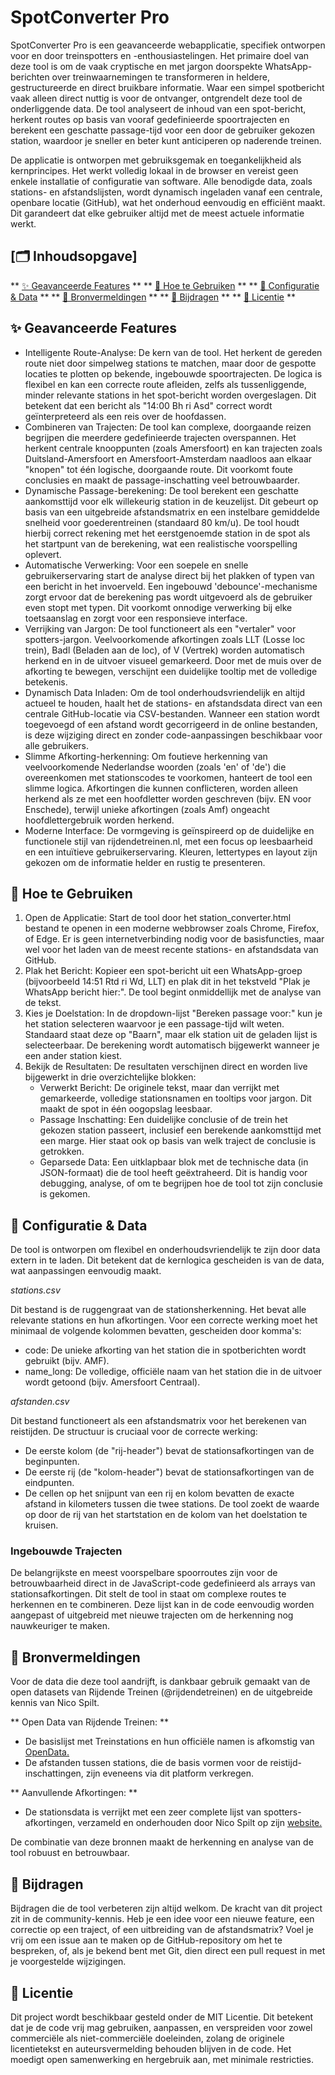 # SpotConverter Pro #
SpotConverter Pro is een geavanceerde webapplicatie, specifiek ontworpen voor en door treinspotters en -enthousiastelingen. Het primaire doel van deze tool is om de vaak cryptische en met jargon doorspekte WhatsApp-berichten over treinwaarnemingen te transformeren in heldere, gestructureerde en direct bruikbare informatie. Waar een simpel spotbericht vaak alleen direct nuttig is voor de ontvanger, ontgrendelt deze tool de onderliggende data. De tool analyseert de inhoud van een spot-bericht, herkent routes op basis van vooraf gedefinieerde spoortrajecten en berekent een geschatte passage-tijd voor een door de gebruiker gekozen station, waardoor je sneller en beter kunt anticiperen op naderende treinen.

De applicatie is ontworpen met gebruiksgemak en toegankelijkheid als kernprincipes. Het werkt volledig lokaal in de browser en vereist geen enkele installatie of configuratie van software. Alle benodigde data, zoals stations- en afstandslijsten, wordt dynamisch ingeladen vanaf een centrale, openbare locatie (GitHub), wat het onderhoud eenvoudig en efficiënt maakt. Dit garandeert dat elke gebruiker altijd met de meest actuele informatie werkt.

## [🗂️ Inhoudsopgave]

** [✨ Geavanceerde Features](https://github.com/meijbaard/SpotConverter?tab=readme-ov-file#-geavanceerde-features-1) **
** [🚀 Hoe te Gebruiken](https://github.com/meijbaard/SpotConverter?tab=readme-ov-file#-hoe-te-gebruiken-1) **
** [🔧 Configuratie & Data](https://github.com/meijbaard/SpotConverter?tab=readme-ov-file#-configuratie--data-1) **
** [💾 Bronvermeldingen](https://github.com/meijbaard/SpotConverter?tab=readme-ov-file#-bronvermeldingen-1) **
** [🤝 Bijdragen](https://github.com/meijbaard/SpotConverter?tab=readme-ov-file#-bijdragen-1) **
** [📄 Licentie](https://github.com/meijbaard/SpotConverter?tab=readme-ov-file#-licentie-1) **

## ✨ Geavanceerde Features ##

- Intelligente Route-Analyse: De kern van de tool. Het herkent de gereden route niet door simpelweg stations te matchen, maar door de gespotte locaties te plotten op bekende, ingebouwde spoortrajecten. De logica is flexibel en kan een correcte route afleiden, zelfs als tussenliggende, minder relevante stations in het spot-bericht worden overgeslagen. Dit betekent dat een bericht als "14:00 Bh ri Asd" correct wordt geïnterpreteerd als een reis over de hoofdassen.
- Combineren van Trajecten: De tool kan complexe, doorgaande reizen begrijpen die meerdere gedefinieerde trajecten overspannen. Het herkent centrale knooppunten (zoals Amersfoort) en kan trajecten zoals Duitsland-Amersfoort en Amersfoort-Amsterdam naadloos aan elkaar "knopen" tot één logische, doorgaande route. Dit voorkomt foute conclusies en maakt de passage-inschatting veel betrouwbaarder.
- Dynamische Passage-berekening: De tool berekent een geschatte aankomsttijd voor elk willekeurig station in de keuzelijst. Dit gebeurt op basis van een uitgebreide afstandsmatrix en een instelbare gemiddelde snelheid voor goederentreinen (standaard 80 km/u). De tool houdt hierbij correct rekening met het eerstgenoemde station in de spot als het startpunt van de berekening, wat een realistische voorspelling oplevert.
- Automatische Verwerking: Voor een soepele en snelle gebruikerservaring start de analyse direct bij het plakken of typen van een bericht in het invoerveld. Een ingebouwd 'debounce'-mechanisme zorgt ervoor dat de berekening pas wordt uitgevoerd als de gebruiker even stopt met typen. Dit voorkomt onnodige verwerking bij elke toetsaanslag en zorgt voor een responsieve interface.
- Verrijking van Jargon: De tool functioneert als een "vertaler" voor spotters-jargon. Veelvoorkomende afkortingen zoals LLT (Losse loc trein), Badl (Beladen aan de loc), of V (Vertrek) worden automatisch herkend en in de uitvoer visueel gemarkeerd. Door met de muis over de afkorting te bewegen, verschijnt een duidelijke tooltip met de volledige betekenis.
- Dynamisch Data Inladen: Om de tool onderhoudsvriendelijk en altijd actueel te houden, haalt het de stations- en afstandsdata direct van een centrale GitHub-locatie via CSV-bestanden. Wanneer een station wordt toegevoegd of een afstand wordt gecorrigeerd in de online bestanden, is deze wijziging direct en zonder code-aanpassingen beschikbaar voor alle gebruikers.
- Slimme Afkorting-herkenning: Om foutieve herkenning van veelvoorkomende Nederlandse woorden (zoals 'en' of 'de') die overeenkomen met stationscodes te voorkomen, hanteert de tool een slimme logica. Afkortingen die kunnen conflicteren, worden alleen herkend als ze met een hoofdletter worden geschreven (bijv. EN voor Enschede), terwijl unieke afkortingen (zoals Amf) ongeacht hoofdlettergebruik worden herkend.
- Moderne Interface: De vormgeving is geïnspireerd op de duidelijke en functionele stijl van rijdendetreinen.nl, met een focus op leesbaarheid en een intuïtieve gebruikerservaring. Kleuren, lettertypes en layout zijn gekozen om de informatie helder en rustig te presenteren.

## 🚀 Hoe te Gebruiken ##
1. Open de Applicatie: Start de tool door het station_converter.html bestand te openen in een moderne webbrowser zoals Chrome, Firefox, of Edge. Er is geen internetverbinding nodig voor de basisfuncties, maar wel voor het laden van de meest recente stations- en afstandsdata van GitHub.
2. Plak het Bericht: Kopieer een spot-bericht uit een WhatsApp-groep (bijvoorbeeld 14:51 Rtd ri Wd, LLT) en plak dit in het tekstveld "Plak je WhatsApp bericht hier:". De tool begint onmiddellijk met de analyse van de tekst.
3.  Kies je Doelstation: In de dropdown-lijst "Bereken passage voor:" kun je het station selecteren waarvoor je een passage-tijd wilt weten. Standaard staat deze op "Baarn", maar elk station uit de geladen lijst is selecteerbaar. De berekening wordt automatisch bijgewerkt wanneer je een ander station kiest.
4. Bekijk de Resultaten: De resultaten verschijnen direct en worden live bijgewerkt in drie overzichtelijke blokken:
    - Verwerkt Bericht: De originele tekst, maar dan verrijkt met gemarkeerde, volledige stationsnamen en tooltips voor jargon. Dit maakt de spot in één oogopslag leesbaar.
    - Passage Inschatting: Een duidelijke conclusie of de trein het gekozen station passeert, inclusief een berekende aankomsttijd met een marge. Hier staat ook op basis van welk traject de conclusie is getrokken.
    - Geparsede Data: Een uitklapbaar blok met de technische data (in JSON-formaat) die de tool heeft geëxtraheerd. Dit is handig voor debugging, analyse, of om te begrijpen hoe de tool tot zijn conclusie is gekomen.

## 🔧 Configuratie & Data ##

De tool is ontworpen om flexibel en onderhoudsvriendelijk te zijn door data extern in te laden. Dit betekent dat de kernlogica gescheiden is van de data, wat aanpassingen eenvoudig maakt.

_stations.csv_

Dit bestand is de ruggengraat van de stationsherkenning. Het bevat alle relevante stations en hun afkortingen. Voor een correcte werking moet het minimaal de volgende kolommen bevatten, gescheiden door komma's:
- code: De unieke afkorting van het station die in spotberichten wordt gebruikt (bijv. AMF).
- name_long: De volledige, officiële naam van het station die in de uitvoer wordt getoond (bijv. Amersfoort Centraal).

_afstanden.csv_

Dit bestand functioneert als een afstandsmatrix voor het berekenen van reistijden. De structuur is cruciaal voor de correcte werking:
- De eerste kolom (de "rij-header") bevat de stationsafkortingen van de beginpunten.
- De eerste rij (de "kolom-header") bevat de stationsafkortingen van de eindpunten.
- De cellen op het snijpunt van een rij en kolom bevatten de exacte afstand in kilometers tussen die twee stations. De tool zoekt de waarde op door de rij van het startstation en de kolom van het doelstation te kruisen.

### Ingebouwde Trajecten

De belangrijkste en meest voorspelbare spoorroutes zijn voor de betrouwbaarheid direct in de JavaScript-code gedefinieerd als arrays van stationsafkortingen. Dit stelt de tool in staat om complexe routes te herkennen en te combineren. Deze lijst kan in de code eenvoudig worden aangepast of uitgebreid met nieuwe trajecten om de herkenning nog nauwkeuriger te maken.

## 💾 Bronvermeldingen

Voor de data die deze tool aandrijft, is dankbaar gebruik gemaakt van de open datasets van Rijdende Treinen (@rijdendetreinen) en de uitgebreide kennis van Nico Spilt.

** Open Data van Rijdende Treinen: **
- De basislijst met Treinstations en hun officiële namen is afkomstig van [OpenData.](https://www.rijdendetreinen.nl/open-data)
- De afstanden tussen stations, die de basis vormen voor de reistijd-inschattingen, zijn eveneens via dit platform verkregen.

** Aanvullende Afkortingen: **
- De stationsdata is verrijkt met een zeer complete lijst van spotters-afkortingen, verzameld en onderhouden door Nico Spilt op zijn [website.](https://www.nicospilt.com/verkortingen_tabel.htm)

De combinatie van deze bronnen maakt de herkenning en analyse van de tool robuust en betrouwbaar.

## 🤝 Bijdragen

Bijdragen die de tool verbeteren zijn altijd welkom. De kracht van dit project zit in de community-kennis. Heb je een idee voor een nieuwe feature, een correctie op een traject, of een uitbreiding van de afstandsmatrix? Voel je vrij om een issue aan te maken op de GitHub-repository om het te bespreken, of, als je bekend bent met Git, dien direct een pull request in met je voorgestelde wijzigingen.

## 📄 Licentie

Dit project wordt beschikbaar gesteld onder de MIT Licentie. Dit betekent dat je de code vrij mag gebruiken, aanpassen, en verspreiden voor zowel commerciële als niet-commerciële doeleinden, zolang de originele licentietekst en auteursvermelding behouden blijven in de code. Het moedigt open samenwerking en hergebruik aan, met minimale restricties.

